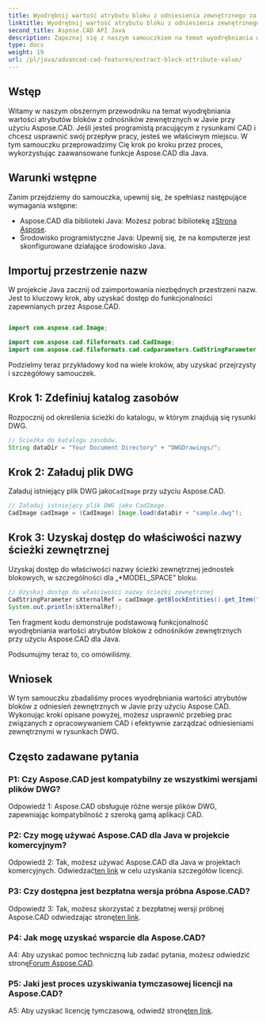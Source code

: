 ```yaml
---
title: Wyodrębnij wartość atrybutu bloku z odniesienia zewnętrznego za pomocą Aspose.CAD w Javie
linktitle: Wyodrębnij wartość atrybutu bloku z odniesienia zewnętrznego
second_title: Aspose.CAD API Java
description: Zapoznaj się z naszym samouczkiem na temat wyodrębniania wartości atrybutów bloków z zewnętrznych odniesień DWG w Javie przy użyciu Aspose.CAD. Usprawnij bez wysiłku swój przepływ prac programistycznych CAD.
type: docs
weight: 19
url: /pl/java/advanced-cad-features/extract-block-attribute-value/
---
```

## Wstęp

Witamy w naszym obszernym przewodniku na temat wyodrębniania wartości atrybutów bloków z odnośników zewnętrznych w Javie przy użyciu Aspose.CAD. Jeśli jesteś programistą pracującym z rysunkami CAD i chcesz usprawnić swój przepływ pracy, jesteś we właściwym miejscu. W tym samouczku przeprowadzimy Cię krok po kroku przez proces, wykorzystując zaawansowane funkcje Aspose.CAD dla Java.

## Warunki wstępne

Zanim przejdziemy do samouczka, upewnij się, że spełniasz następujące wymagania wstępne:

-  Aspose.CAD dla biblioteki Java: Możesz pobrać bibliotekę z[Strona Aspose](https://releases.aspose.com/cad/java/).
- Środowisko programistyczne Java: Upewnij się, że na komputerze jest skonfigurowane działające środowisko Java.

## Importuj przestrzenie nazw

W projekcie Java zacznij od zaimportowania niezbędnych przestrzeni nazw. Jest to kluczowy krok, aby uzyskać dostęp do funkcjonalności zapewnianych przez Aspose.CAD.

```java

import com.aspose.cad.Image;

import com.aspose.cad.fileformats.cad.CadImage;
import com.aspose.cad.fileformats.cad.cadparameters.CadStringParameter;
```

Podzielmy teraz przykładowy kod na wiele kroków, aby uzyskać przejrzysty i szczegółowy samouczek.

## Krok 1: Zdefiniuj katalog zasobów

Rozpocznij od określenia ścieżki do katalogu, w którym znajdują się rysunki DWG.

```java
// Ścieżka do katalogu zasobów.
String dataDir = "Your Document Directory" + "DWGDrawings/";
```

## Krok 2: Załaduj plik DWG

Załaduj istniejący plik DWG jako`CadImage` przy użyciu Aspose.CAD.

```java
// Załaduj istniejący plik DWG jako CadImage.
CadImage cadImage = (CadImage) Image.load(dataDir + "sample.dwg");
```

## Krok 3: Uzyskaj dostęp do właściwości nazwy ścieżki zewnętrznej

Uzyskaj dostęp do właściwości nazwy ścieżki zewnętrznej jednostek blokowych, w szczególności dla „*MODEL_SPACE” bloku.

```java
// Uzyskaj dostęp do właściwości nazwy ścieżki zewnętrznej
CadStringParameter sXternalRef = cadImage.getBlockEntities().get_Item("*MODEL_SPACE").getXRefPathName();
System.out.println(sXternalRef);
```

Ten fragment kodu demonstruje podstawową funkcjonalność wyodrębniania wartości atrybutów bloków z odnośników zewnętrznych przy użyciu Aspose.CAD dla Java.

Podsumujmy teraz to, co omówiliśmy.

## Wniosek

W tym samouczku zbadaliśmy proces wyodrębniania wartości atrybutów bloków z odniesień zewnętrznych w Javie przy użyciu Aspose.CAD. Wykonując kroki opisane powyżej, możesz usprawnić przebieg prac związanych z opracowywaniem CAD i efektywnie zarządzać odniesieniami zewnętrznymi w rysunkach DWG.

## Często zadawane pytania

### P1: Czy Aspose.CAD jest kompatybilny ze wszystkimi wersjami plików DWG?

Odpowiedź 1: Aspose.CAD obsługuje różne wersje plików DWG, zapewniając kompatybilność z szeroką gamą aplikacji CAD.

### P2: Czy mogę używać Aspose.CAD dla Java w projekcie komercyjnym?

 Odpowiedź 2: Tak, możesz używać Aspose.CAD dla Java w projektach komercyjnych. Odwiedzać[ten link](https://purchase.aspose.com/buy) w celu uzyskania szczegółów licencji.

### P3: Czy dostępna jest bezpłatna wersja próbna Aspose.CAD?

 Odpowiedź 3: Tak, możesz skorzystać z bezpłatnej wersji próbnej Aspose.CAD odwiedzając stronę[ten link](https://releases.aspose.com/).

### P4: Jak mogę uzyskać wsparcie dla Aspose.CAD?

 A4: Aby uzyskać pomoc techniczną lub zadać pytania, możesz odwiedzić stronę[Forum Aspose.CAD](https://forum.aspose.com/c/cad/19).

### P5: Jaki jest proces uzyskiwania tymczasowej licencji na Aspose.CAD?

 A5: Aby uzyskać licencję tymczasową, odwiedź stronę[ten link](https://purchase.aspose.com/temporary-license/).